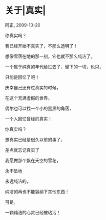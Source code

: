 关于|真实| 
===

阿正, 2009-10-20 
    
你真实吗？

我已经开始不真实了，不那么透明了！

想像雪落在地的那一刻，它也就不那么纯洁了。

一个属于纯真的年代给过去了，留下的一切，也只，

只能是回忆了吧！


庆幸自己还有过真实的时候，

在这个充满虚假的世界，

偶尔也可以找一个小的黑黑的角落，

一个人回忆曾经的真实！


你真实吗？

想真实已经是很久以前的事了，

差点就忘记真实了



我愿做那个飘在天空的雪花，

永不坠地

永远纯洁的，

纯洁的再也不能容纳下其他东西！

可是，

一颗纯洁的心灵已经被玷污！
